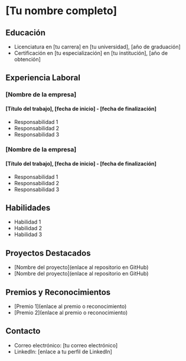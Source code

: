 # [Tu nombre completo]

## Educación
- Licenciatura en [tu carrera] en [tu universidad], [año de graduación]
- Certificación en [tu especialización] en [tu institución], [año de obtención]

## Experiencia Laboral
### [Nombre de la empresa]
#### [Título del trabajo], [fecha de inicio] - [fecha de finalización]
- Responsabilidad 1
- Responsabilidad 2
- Responsabilidad 3

### [Nombre de la empresa]
#### [Título del trabajo], [fecha de inicio] - [fecha de finalización]
- Responsabilidad 1
- Responsabilidad 2
- Responsabilidad 3

## Habilidades
- Habilidad 1
- Habilidad 2
- Habilidad 3

## Proyectos Destacados
- [Nombre del proyecto](enlace al repositorio en GitHub)
- [Nombre del proyecto](enlace al repositorio en GitHub)

## Premios y Reconocimientos
- [Premio 1](enlace al premio o reconocimiento)
- [Premio 2](enlace al premio o reconocimiento)

## Contacto
- Correo electrónico: [tu correo electrónico]
- LinkedIn: [enlace a tu perfil de LinkedIn]
